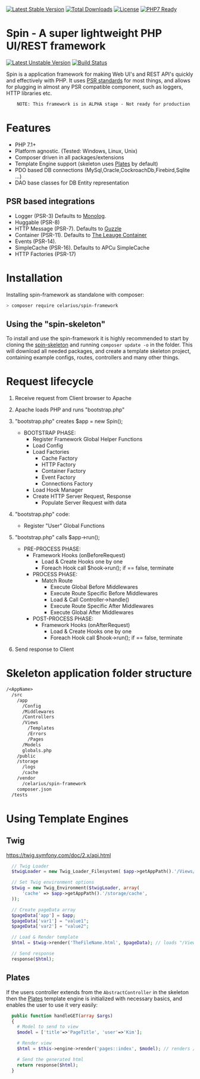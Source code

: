 [![Latest Stable Version](https://poser.pugx.org/celarius/spin-framework/v/stable)](https://packagist.org/packages/celarius/spin-framework)
[![Total Downloads](https://poser.pugx.org/celarius/spin-framework/downloads)](https://packagist.org/packages/celarius/spin-framework)
[![License](https://poser.pugx.org/nofuzz/framework/license)](https://packagist.org/packages/celarius/spin-framework)
[![PHP7 Ready](https://img.shields.io/badge/PHP7-ready-green.svg)](https://packagist.org/packages/celarius/spin-framework)

# Spin - A super lightweight PHP UI/REST framework
[![Latest Unstable Version](https://poser.pugx.org/celarius/spin-framework/v/unstable)](https://packagist.org/packages/celarius/spin-framework)
[![Build Status](https://travis-ci.org/Celarius/nofuzz-framework.svg)](https://travis-ci.org/celarius/spin-framework)

Spin is a application framework for making Web UI's and REST API's quickly and effectively with PHP. It uses [PSR standards](http://www.php-fig.org/psr/)
for most things, and allows for plugging in almost any PSR compatible component, such as loggers, HTTP libraries etc.

```txt
    NOTE: This framework is in ALPHA stage - Not ready for production
```

# Features
* PHP 7.1+
* Platform agnostic. (Tested: Windows, Linux, Unix)
* Composer driven in all packages/extensions
* Template Engine support (skeleton uses [Plates](http://platesphp.com/) by default)
* PDO based DB connections (MySql,Oracle,CockroachDb,Firebird,Sqlite ...)
* DAO base classes for DB Entity representation

## PSR based integrations
* Logger (PSR-3) Defaults to [Monolog](https://github.com/Seldaek/monolog).
* Huggable (PSR-8)
* HTTP Message (PSR-7). Defaults to [Guzzle](https://github.com/guzzle/guzzle)
* Container (PSR-11). Defaults to [The Leauge Container](http://container.thephpleague.com/)
* Events (PSR-14).
* SimpleCache (PSR-16). Defaults to APCu SimpleCache
* HTTP Factories (PSR-17)

# Installation
Installing spin-framework as standalone with composer:
```bash
> composer require celarius/spin-framework
```

## Using the "spin-skeleton"
To install and use the spin-framework it is highly recommended to start by cloning the [spin-skeleton](https://github.com/Celarius/spin-skeleton) and running `composer update -o` in the folder. This will download all needed packages, and create a template skeleton project, containing example configs, routes, controllers and many other things.


# Request lifecycle

  1.  Receive request from Client browser to Apache
  2.  Apache loads PHP and runs "bootstrap.php"
  3.  "bootstrap.php" creates $app = new Spin();
      * BOOTSTRAP PHASE:
        - Register Framework Global Helper Functions
        - Load Config
        - Load Factories
          * Cache Factory
          * HTTP Factory
          * Container Factory
          * Event Factory
          * Connections Factory
        - Load Hook Manager
        - Create HTTP Server Request, Response
          * Populate Server Request with data

  4.  "bootstrap.php" code:
        - Register "User" Global Functions        

  5.  "bootstrap.php" calls $app->run();
      * PRE-PROCESS PHASE:
        - Framework Hooks (onBeforeRequest)
          * Load & Create Hooks one by one
          * Foreach Hook call $hook->run(); if == false, terminate
        - PROCESS PHASE:
          * Match Route
            - Execute Global Before Middlewares
            - Execute Route Specific Before Middlewares
            - Load & Call Controller->handle()
            - Execute Route Specific After Middlewares
            - Execute Global After Middlewares
        - POST-PROCESS PHASE:
          * Framework Hooks (onAfterRequest)
            - Load & Create Hooks one by one
            - Foreach Hook call $hook->run(); if == false, terminate

  6.  Send response to Client

# Skeleton application folder structure

```txt
/<AppName>
  /src
    /app
      /Config
      /Middlewares
      /Controllers
      /Views
        /Templates
        /Errors
        /Pages
      /Models
      globals.php
    /public
    /storage
      /logs
      /cache
    /vendor
      /celarius/spin-framework
    composer.json
  /tests
```

# Using Template Engines
## Twig

  https://twig.symfony.com/doc/2.x/api.html

```php
  // Twig Loader
  $twigLoader = new Twig_Loader_Filesystem( $app->getAppPath().'/Views/Templates');

  // Set Twig environment options
  $twig = new Twig_Environment($twigLoader, array(
      'cache' => $app->getAppPath().'/storage/cache',
  ));

  // Create pageData array
  $pageData['app'] = $app;
  $pageData['var1'] = "value1";
  $pageData['var2'] = "value2";

  // Load & Render template
  $html = $twig->render('TheFileName.html', $pageData); // loads "/Views/Templates/TheFileName.html"

  // Send response
  response($html);
```

## Plates

If the users controller extends from the `AbstractController` in the skeleton then the [Plates](http://platesphp.com/) template engine is initialized
with necessary basics, and enables the user to use it very easily:

```php
  public function handleGET(array $args)
  {
    # Model to send to view
    $model = ['title'=>'PageTitle', 'user'=>'Kim'];

    # Render view
    $html = $this->engine->render('pages::index', $model); // renders /Views/Pages/index.html

    # Send the generated html
    return response($html);
  }

```

